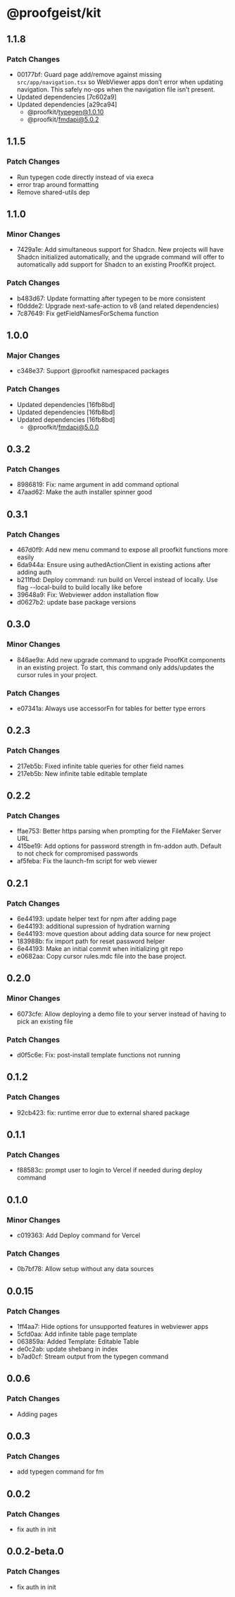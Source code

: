 # @proofgeist/kit

## 1.1.8

### Patch Changes

- 00177bf: Guard page add/remove against missing `src/app/navigation.tsx` so WebViewer apps don’t error when updating navigation. This safely no-ops when the navigation file isn’t present.
- Updated dependencies [7c602a9]
- Updated dependencies [a29ca94]
  - @proofkit/typegen@1.0.10
  - @proofkit/fmdapi@5.0.2

## 1.1.5

### Patch Changes

- Run typegen code directly instead of via execa
- error trap around formatting
- Remove shared-utils dep

## 1.1.0

### Minor Changes

- 7429a1e: Add simultaneous support for Shadcn. New projects will have Shadcn initialized automatically, and the upgrade command will offer to automatically add support for Shadcn to an existing ProofKit project.

### Patch Changes

- b483d67: Update formatting after typegen to be more consistent
- f0ddde2: Upgrade next-safe-action to v8 (and related dependencies)
- 7c87649: Fix getFieldNamesForSchema function

## 1.0.0

### Major Changes

- c348e37: Support @proofkit namespaced packages

### Patch Changes

- Updated dependencies [16fb8bd]
- Updated dependencies [16fb8bd]
- Updated dependencies [16fb8bd]
  - @proofkit/fmdapi@5.0.0

## 0.3.2

### Patch Changes

- 8986819: Fix: name argument in add command optional
- 47aad62: Make the auth installer spinner good

## 0.3.1

### Patch Changes

- 467d0f9: Add new menu command to expose all proofkit functions more easily
- 6da944a: Ensure using authedActionClient in existing actions after adding auth
- b211fbd: Deploy command: run build on Vercel instead of locally. Use flag --local-build to build locally like before
- 39648a9: Fix: Webviewer addon installation flow
- d0627b2: update base package versions

## 0.3.0

### Minor Changes

- 846ae9a: Add new upgrade command to upgrade ProofKit components in an existing project. To start, this command only adds/updates the cursor rules in your project.

### Patch Changes

- e07341a: Always use accessorFn for tables for better type errors

## 0.2.3

### Patch Changes

- 217eb5b: Fixed infinite table queries for other field names
- 217eb5b: New infinite table editable template

## 0.2.2

### Patch Changes

- ffae753: Better https parsing when prompting for the FileMaker Server URL
- 415be19: Add options for password strength in fm-addon auth. Default to not check for compromised passwords
- af5feba: Fix the launch-fm script for web viewer

## 0.2.1

### Patch Changes

- 6e44193: update helper text for npm after adding page
- 6e44193: additional supression of hydration warning
- 6e44193: move question about adding data source for new project
- 183988b: fix import path for reset password helper
- 6e44193: Make an initial commit when initializing git repo
- e0682aa: Copy cursor rules.mdc file into the base project.

## 0.2.0

### Minor Changes

- 6073cfe: Allow deploying a demo file to your server instead of having to pick an existing file

### Patch Changes

- d0f5c6e: Fix: post-install template functions not running

## 0.1.2

### Patch Changes

- 92cb423: fix: runtime error due to external shared package

## 0.1.1

### Patch Changes

- f88583c: prompt user to login to Vercel if needed during deploy command

## 0.1.0

### Minor Changes

- c019363: Add Deploy command for Vercel

### Patch Changes

- 0b7bf78: Allow setup without any data sources

## 0.0.15

### Patch Changes

- 1ff4aa7: Hide options for unsupported features in webviewer apps
- 5cfd0aa: Add infinite table page template
- 063859a: Added Template: Editable Table
- de0c2ab: update shebang in index
- b7ad0cf: Stream output from the typegen command

## 0.0.6

### Patch Changes

- Adding pages

## 0.0.3

### Patch Changes

- add typegen command for fm

## 0.0.2

### Patch Changes

- fix auth in init

## 0.0.2-beta.0

### Patch Changes

- fix auth in init
